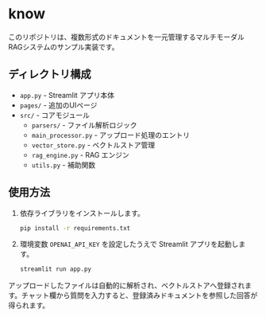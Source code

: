 # know

このリポジトリは、複数形式のドキュメントを一元管理するマルチモーダルRAGシステムのサンプル実装です。

## ディレクトリ構成
- `app.py` - Streamlit アプリ本体
- `pages/` - 追加のUIページ
- `src/` - コアモジュール
  - `parsers/` - ファイル解析ロジック
  - `main_processor.py` - アップロード処理のエントリ
  - `vector_store.py` - ベクトルストア管理
  - `rag_engine.py` - RAG エンジン
  - `utils.py` - 補助関数

## 使用方法
1. 依存ライブラリをインストールします。
   ```bash
   pip install -r requirements.txt
   ```
2. 環境変数 `OPENAI_API_KEY` を設定したうえで Streamlit アプリを起動します。
   ```bash
   streamlit run app.py
   ```

アップロードしたファイルは自動的に解析され、ベクトルストアへ登録されます。チャット欄から質問を入力すると、登録済みドキュメントを参照した回答が得られます。
